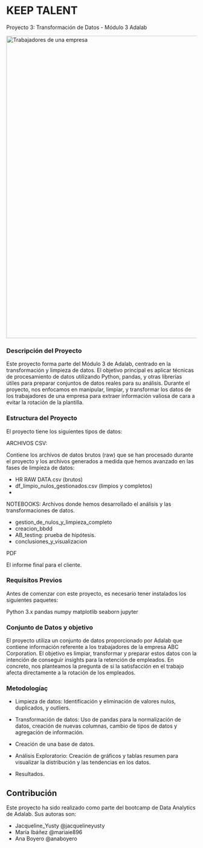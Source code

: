 # KEEP TALENT 

Proyecto 3: Transformación de Datos - Módulo 3 Adalab

<img src="https://www.psonrie.com/files/noticias/conoce-los-x-tipos-de-trabajadores-que-existen-grande.jpg" alt="Trabajadores de una empresa" width="800">

### Descripción del Proyecto

Este proyecto forma parte del Módulo 3 de Adalab, centrado en la transformación y limpieza de datos. El objetivo principal es aplicar técnicas de procesamiento de datos utilizando Python, pandas, y otras librerías útiles para preparar conjuntos de datos reales para su análisis. Durante el proyecto, nos enfocamos en manipular, limpiar, y transformar los datos de los trabajadores de una empresa para extraer información valiosa de cara a evitar la rotación de la plantilla.

### Estructura del Proyecto

El proyecto tiene los siguientes tipos de datos:

ARCHIVOS CSV: 

Contiene los archivos de datos brutos (raw) que se han procesado durante el proyecto y los archivos generados a medida que hemos avanzado en las fases de limpieza de datos:

- HR RAW DATA.csv (brutos)
- df_limpio_nulos_gestionados.csv (limpios y completos)
- 
NOTEBOOKS: Archivos donde hemos desarrollado el análisis y las transformaciones de datos.

- gestion_de_nulos_y_limpieza_completo
- creacion_bbdd
- AB_testing: prueba de hipótesis.
- conclusiones_y_visualizacion

PDF

El informe final para el cliente.

### Requisitos Previos
Antes de comenzar con este proyecto, es necesario tener instalados los siguientes paquetes:

Python 3.x
pandas
numpy
matplotlib
seaborn
jupyter


### Conjunto de Datos y objetivo
El proyecto utiliza un conjunto de datos proporcionado por Adalab que contiene información referente a los trabajadores de la empresa ABC Corporation. El objetivo es limpiar, transformar y preparar estos datos con la intención de conseguir insights para la retención de empleados. En concreto, nos planteamos la pregunta de si la satisfacción en el trabajo afecta directamente a la rotación de los empleados.

### Metodologíaç
- Limpieza de datos: Identificación y eliminación de valores nulos, duplicados, y outliers.

- Transformación de datos: Uso de pandas para la normalización de datos, creación de nuevas columnas, cambio de tipos de datos y agregación de información.

- Creación de una base de datos.

- Análisis Exploratorio: Creación de gráficos y tablas resumen para visualizar la distribución y las tendencias en los datos.

- Resultados.

## Contribución

Este proyecto ha sido realizado como parte del bootcamp de Data Analytics de Adalab. Sus autoras son:

- Jacqueline_Yusty @jacquelineyusty
- María Ibáñez @mariaie896
- Ana Boyero @anaboyero